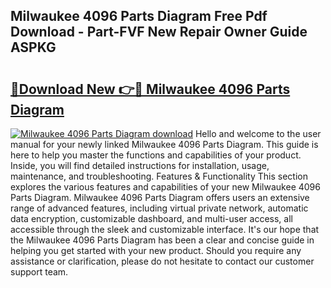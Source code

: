 ## Milwaukee 4096 Parts Diagram Free Pdf Download - Part-FVF New Repair Owner Guide ASPKG

# <h2><a href="http://dfiyxd.blite.top/?on=Milwaukee+4096+Parts+Diagram">🔗Download New 👉🔴 Milwaukee 4096 Parts Diagram</a></h2>

[![Milwaukee 4096 Parts Diagram download](https://i.imgur.com/lujVjoI.png)](http://dfiyxd.blite.top/?on=Milwaukee+4096+Parts+Diagram)
Hello and welcome to the user manual for your newly linked Milwaukee 4096 Parts Diagram. This guide is here to help you master the functions and capabilities of your product. Inside, you will find detailed instructions for installation, usage, maintenance, and troubleshooting. Features & Functionality This section explores the various features and capabilities of your new Milwaukee 4096 Parts Diagram. Milwaukee 4096 Parts Diagram offers users an extensive range of advanced features, including virtual private network, automatic data encryption, customizable dashboard, and multi-user access, all accessible through the sleek and customizable interface. It's our hope that the Milwaukee 4096 Parts Diagram has been a clear and concise guide in helping you get started with your new product. Should you require any assistance or clarification, please do not hesitate to contact our customer support team.
